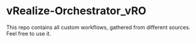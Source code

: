 # vRealize-Orchestrator_vRO
This repo contains all custom workflows, gathered from different sources. Feel free to use it.
